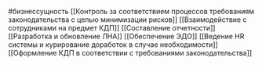 #бизнессущность 
[[Контроль за соответствием процессов требованиям законодательства с целью минимизации рисков]]
[[Взаимодействие с сотрудниками на предмет КДП]]
[[Составление отчетности]]
[[Разработка и обновление ЛНА]]
[[Обеспечение ЭДО]]
[[Ведение HR системы и курирование доработок в случае необходимости]]
[[Оформление КДП в соответствии с требованиями законодательства]]
